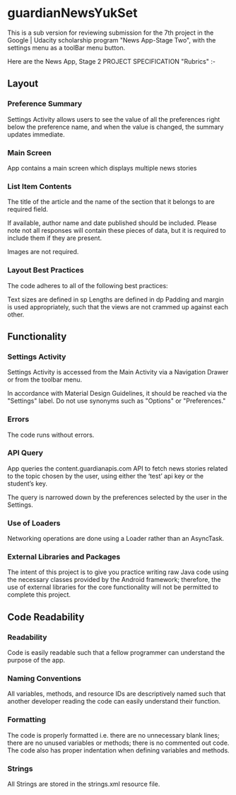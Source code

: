 # guardianNewsYukSet
This is a sub version for reviewing submission for the 7th project in the Google | Udacity scholarship program "News App-Stage Two",
with the settings menu as a toolBar menu button.



Here are the News App, Stage 2 PROJECT SPECIFICATION "Rubrics" :-

## Layout

### Preference Summary

Settings Activity allows users to see the value of all the preferences right below the preference name, and when the value is changed, the summary updates immediate.

### Main Screen

App contains a main screen which displays multiple news stories

### List Item Contents

The title of the article and the name of the section that it belongs to are required field.

If available, author name and date published should be included. Please note not all responses will contain these pieces of data, but it is required to include them if they are present.

Images are not required.

### Layout Best Practices

The code adheres to all of the following best practices:

Text sizes are defined in sp
Lengths are defined in dp
Padding and margin is used appropriately, such that the views are not crammed up against each other.

## Functionality

### Settings Activity

Settings Activity is accessed from the Main Activity via a Navigation Drawer or from the toolbar menu.

In accordance with Material Design Guidelines, it should be reached via the "Settings" label. Do not use synonyms such as "Options" or "Preferences."

### Errors

The code runs without errors.

### API Query

App queries the content.guardianapis.com API to fetch news stories related to the topic chosen by the user, using either the ‘test’ api key or the student’s key.

The query is narrowed down by the preferences selected by the user in the Settings.

### Use of Loaders

Networking operations are done using a Loader rather than an AsyncTask.

### External Libraries and Packages

The intent of this project is to give you practice writing raw Java code using the necessary classes provided by the Android framework; therefore, the use of external libraries for the core functionality will not be permitted to complete this project.

## Code Readability

### Readability

Code is easily readable such that a fellow programmer can understand the purpose of the app.

### Naming Conventions

All variables, methods, and resource IDs are descriptively named such that another developer reading the code can easily understand their function.

### Formatting

The code is properly formatted i.e. there are no unnecessary blank lines; there are no unused variables or methods; there is no commented out code.
The code also has proper indentation when defining variables and methods.

### Strings

All Strings are stored in the strings.xml resource file.
